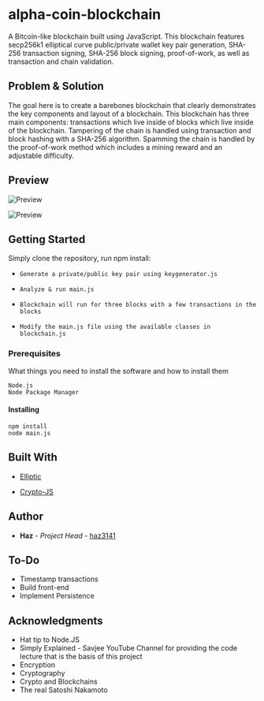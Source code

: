 # alpha-coin-blockchain
A Bitcoin-like blockchain built using JavaScript. This blockchain features secp256k1 elliptical curve public/private wallet key pair generation, SHA-256 transaction signing, SHA-256 block signing, proof-of-work, as well as transaction and chain validation.

## Problem & Solution

The goal here is to create a barebones blockchain that clearly demonstrates the key components and layout of a blockchain. This blockchain has three main components: transactions which live inside of blocks which live inside of the blockchain. Tampering of the chain is handled using transaction and block hashing with a SHA-256 algorithm. Spamming the chain is handled by the proof-of-work method which includes a mining reward and an adjustable difficulty.

## Preview

![Preview](https://raw.githubusercontent.com/haz3141/alpha-coin-blockchain/master/images/screenshot-keygen.PNG)

![Preview](https://raw.githubusercontent.com/haz3141/alpha-coin-blockchain/master/images/screenshot-genesis.PNG)

## Getting Started

Simply clone the repository, run npm install:

* `Generate a private/public key pair using keygenerator.js`

* `Analyze & run main.js`

* `Blockchain will run for three blocks with a few transactions in the blocks`

* `Modify the main.js file using the available classes in blockchain.js`

### Prerequisites

What things you need to install the software and how to install them

```
Node.js
Node Package Manager
```

#### Installing

```
npm install
node main.js
```

## Built With

* [Elliptic](https://www.npmjs.com/package/elliptic)
   
* [Crypto-JS](https://www.npmjs.com/package/crypto-js)
   

## Author

* **Haz** - *Project Head* - [haz3141](https://github.com/haz3141)

## To-Do

* Timestamp transactions
* Build front-end
* Implement Persistence

## Acknowledgments

* Hat tip to Node.JS
* Simply Explained - Savjee YouTube Channel for providing the code lecture that is the basis of this project
* Encryption
* Cryptography
* Crypto and Blockchains
* The real Satoshi Nakamoto
